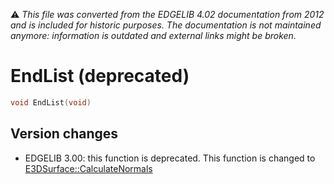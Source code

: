:warning: _This file was converted from the EDGELIB 4.02 documentation from 2012 and is included for historic purposes. The documentation is not maintained anymore: information is outdated and external links might be broken._

# EndList (deprecated)


```c++
void EndList(void)
```

## Version changes
- EDGELIB 3.00: this function is deprecated. This function is changed to [E3DSurface::CalculateNormals](e3dsurface_calculatenormals.md)

